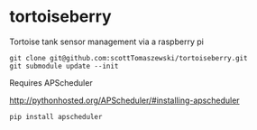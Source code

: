 tortoiseberry
=============

Tortoise tank sensor management via a raspberry pi

    git clone git@github.com:scottTomaszewski/tortoiseberry.git
    git submodule update --init

Requires APScheduler

http://pythonhosted.org/APScheduler/#installing-apscheduler

    pip install apscheduler
